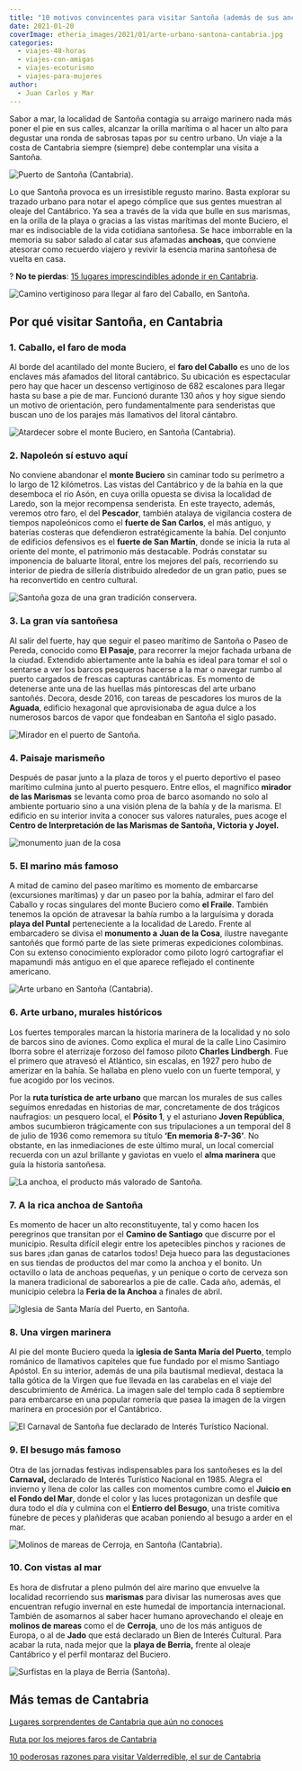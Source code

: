 ```yaml
---
title: "10 motivos convincentes para visitar Santoña (además de sus anchoas)"
date: 2021-01-20
coverImage: etheria_images/2021/01/arte-urbano-santona-cantabria.jpg
categories: 
  - viajes-48-horas
  - viajes-con-amigas
  - viajes-ecoturismo
  - viajes-para-mujeres
author: 
  - Juan Carlos y Mar
---
```


Sabor a mar, la localidad de Santoña contagia su arraigo marinero nada más poner el pie 
en sus calles, alcanzar la orilla marítima o al hacer un alto para degustar una ronda de 
sabrosas tapas por su centro urbano. Un viaje a la costa de Cantabria siempre (siempre) 
debe contemplar una visita a Santoña. 

![Puerto de Santoña (Cantabria).](etheria_images/2021/01/pesca-en-santona.jpg "Puerto de Santoña (Cantabria).")

Lo que Santoña provoca es un irresistible regusto marino. Basta explorar su trazado 
urbano para notar el apego cómplice que sus gentes muestran al oleaje del Cantábrico. Ya 
sea a través de la vida que bulle en sus marismas, en la orilla de la playa o gracias a 
las vistas marítimas del monte Buciero, el mar es indisociable de la vida cotidiana 
santoñesa. Se hace imborrable en la memoria su sabor salado al catar sus afamadas 
**anchoas**, que conviene atesorar como recuerdo viajero y revivir la esencia marina 
santoñesa de vuelta en casa. 

? **No te pierdas**: [15 lugares imprescindibles adonde ir en 
Cantabria](https://etheriamagazine.com/2022/09/05/que-ver-en-cantabria/). 

![Camino vertiginoso para llegar al faro del Caballo, en Santoña.](etheria_images/2021/01/faro-el-pescador-santona-cantabria.jpg "Camino vertiginoso para llegar al faro del Caballo, en Santoña.")

## Por qué visitar Santoña, en Cantabria

### 1\. Caballo, el faro de moda

Al borde del acantilado del monte Buciero, el **faro del Caballo** es uno de los 
enclaves más afamados del litoral cantábrico. Su ubicación es espectacular pero hay que 
hacer un descenso vertiginoso de 682 escalones para llegar hasta su base a pie de mar. 
Funcionó durante 130 años y hoy sigue siendo un motivo de orientación, pero 
fundamentalmente para senderistas que buscan uno de los parajes más llamativos del 
litoral cántabro. 

![Atardecer sobre el monte Buciero, en Santoña (Cantabria).](etheria_images/2021/01/santona-atardecer-monte-buciero.jpg "Atardecer sobre el monte Buciero, en Santoña (Cantabria).")

### 2\. Napoleón sí estuvo aquí

No conviene abandonar el **monte Buciero** sin caminar todo su perímetro a lo largo de 
12 kilómetros. Las vistas del Cantábrico y de la bahía en la que desemboca el río Asón, 
en cuya orilla opuesta se divisa la localidad de Laredo, son la mejor recompensa 
senderista. En este trayecto, además, veremos otro faro, el del **Pescador**, también 
atalaya de vigilancia costera de tiempos napoleónicos como el **fuerte de San Carlos**, 
el más antiguo, y baterías costeras que defendieron estratégicamente la bahía. Del 
conjunto de edificios defensivos es el **fuerte de San Martín**, donde se inicia la ruta 
al oriente del monte, el patrimonio más destacable. Podrás constatar su imponencia de 
baluarte litoral, entre los mejores del país, recorriendo su interior de piedra de 
sillería distribuido alrededor de un gran patio, pues se ha reconvertido en centro 
cultural. 

![Santoña goza de una gran tradición conservera.](etheria_images/2021/01/conservas-santona-656x1024.jpg "Santoña goza de una gran tradición conservera.")

### 3\. La gran vía santoñesa

Al salir del fuerte, hay que seguir el paseo marítimo de Santoña o Paseo de Pereda, 
conocido como **El Pasaje**, para recorrer la mejor fachada urbana de la ciudad. 
Extendido abiertamente ante la bahía es ideal para tomar el sol o sentarse a ver los 
barcos pesqueros hacerse a la mar o navegar rumbo al puerto cargados de frescas capturas 
cantábricas. Es momento de detenerse ante una de las huellas más pintorescas del arte 
urbano santoñés. Decora, desde 2016, con tareas de pescadores los muros de la 
**Aguada**, edificio hexagonal que aprovisionaba de agua dulce a los numerosos barcos de 
vapor que fondeaban en Santoña el siglo pasado. 

![Mirador en el puerto de Santoña.](etheria_images/2021/01/mirador-santona.jpg "Mirador en el puerto de Santoña.")

### 4\. Paisaje marismeño

Después de pasar junto a la plaza de toros y el puerto deportivo el paseo marítimo 
culmina junto al puerto pesquero. Entre ellos, el magnífico **mirador de las Marismas** 
se levanta como proa de barco asomando no solo al ambiente portuario sino a una visión 
plena de la bahía y de la marisma. El edificio en su interior invita a conocer sus 
valores naturales, pues acoge el **Centro de Interpretación de las Marismas de Santoña, 
Victoria y Joyel.** 

![monumento juan de la cosa](etheria_images/2021/01/marino-san-juan-de-la-cosa-santona-681x1024.jpg "Monumento al marino Juan de la Cosa.")

### 5\. El marino más famoso

A mitad de camino del paseo marítimo es momento de embarcarse (excursiones marítimas) y 
dar un paseo por la bahía, admirar el faro del Caballo y rocas singulares del monte 
Buciero como **el Fraile**. También tenemos la opción de atravesar la bahía rumbo a la 
larguísima y dorada **playa del Puntal** perteneciente a la localidad de Laredo. Frente 
al embarcadero se divisa el **monumento a** **Juan de la Cosa**, ilustre navegante 
santoñés que formó parte de las siete primeras expediciones colombinas. Con su extenso 
conocimiento explorador como piloto logró cartografiar el mapamundi más antiguo en el 
que aparece reflejado el continente americano. 

![Arte urbano en Santoña (Cantabria).](etheria_images/2021/01/arte-urbano-santona-cantabria.jpg "Arte urbano en Santoña (Cantabria).")

### 6\. Arte urbano, murales históricos

Los fuertes temporales marcan la historia marinera de la localidad y no solo de barcos 
sino de aviones. Como explica el mural de la calle Lino Casimiro Iborra sobre el 
aterrizaje forzoso del famoso piloto **Charles Lindbergh**. Fue el primero que atravesó 
el Atlántico, sin escalas, en 1927 pero hubo de amerizar en la bahía. Se hallaba en 
pleno vuelo con un fuerte temporal, y fue acogido por los vecinos. 

Por la **ruta turística de** **arte urbano** que marcan los murales de sus calles 
seguimos enredadas en historias de mar, concretamente de dos trágicos naufragios: un 
pesquero local, el **Pósito 1**, y el asturiano **Joven República**, ambos sucumbieron 
trágicamente con sus tripulaciones a un temporal del 8 de julio de 1936 como rememora su 
título **‘En memoria 8-7-36’**. No obstante, en las inmediaciones de este último mural, 
un local comercial recuerda con un azul brillante y gaviotas en vuelo el **alma 
marinera** que guía la historia santoñesa. 

![La anchoa, el producto más valorado de Santoña.](etheria_images/2021/01/anchoa-artesanal-santona-cantabria-683x1024.jpg "La anchoa, el producto más valorado de Santoña.")

### 7\. A la rica anchoa de Santoña

Es momento de hacer un alto reconstituyente, tal y como hacen los peregrinos que 
transitan por el **Camino de Santiago** que discurre por el municipio. Resulta difícil 
elegir entre los apetecibles pinchos y raciones de sus bares ¡dan ganas de catarlos 
todos! Deja hueco para las degustaciones en sus tiendas de productos del mar como la 
anchoa y el bonito. Un octavillo o lata de anchoas pequeñas, y un penique o corto de 
cerveza son la manera tradicional de saborearlos a pie de calle. Cada año, además, el 
municipio celebra la **Feria de la Anchoa** a finales de abril. 

![Iglesia de Santa María del Puerto, en Santoña.](etheria_images/2021/01/santuario-virgen-puerto-santona.jpg "Iglesia de Santa María del Puerto, en Santoña.")

### 8\. Una virgen marinera

Al pie del monte Buciero queda la **iglesia de Santa María del Puerto**, templo románico 
de llamativos capiteles que fue fundado por el mismo Santiago Apóstol. En su interior, 
además de una pila bautismal medieval, destaca la talla gótica de la Virgen que fue 
llevada en las carabelas en el viaje del descubrimiento de América. La imagen sale del 
templo cada 8 septiembre para embarcarse en una popular romería que pasea la imagen de 
la virgen marinera en procesión por el Cantábrico. 

![El Carnaval de Santoña fue declarado de Interés Turístico Nacional.](etheria_images/2021/01/besugo-carnaval-santona.jpg "El Carnaval de Santoña fue declarado de Interés Turístico Nacional.")

### 9\. El besugo más famoso

Otra de las jornadas festivas indispensables para los santoñeses es la del **Carnaval,** 
declarado de Interés Turístico Nacional en 1985. Alegra el invierno y llena de color las 
calles con momentos cumbre como el **Juicio en el Fondo del Mar**, donde el color y las 
luces protagonizan un desfile que dura todo el día y culmina con el **Entierro del 
Besugo**, una triste comitiva fúnebre de peces y plañideras que acaban poniendo al 
besugo a arder en el mar. 

![Molinos de mareas de Cerroja, en Santoña (Cantabria).](etheria_images/2021/01/molino-cerroja-marismas-santona.jpg "Molinos de mareas de Cerroja, en Santoña (Cantabria).")

### 10\. Con vistas al mar

Es hora de disfrutar a pleno pulmón del aire marino que envuelve la localidad 
recorriendo sus **marismas** para divisar las numerosas aves que encuentran refugio 
invernal en este humedal de importancia internacional. También de asomarnos al saber 
hacer humano aprovechando el oleaje en **molinos de mareas** como el de **Cerroja**, uno 
de los más antiguos de Europa, o al de **Jado** que está declarado un Bien de Interés 
Cultural. Para acabar la ruta, nada mejor que la **playa de Berria,** frente al oleaje 
Cantábrico y el perfil montaraz del Buciero. 

![Surfistas en la playa de Berria (Santoña).](etheria_images/2021/01/playa-berria-santona-surf-cantabria.jpg "Surfistas en la playa de Berria (Santoña).")

## Más temas de Cantabria

[Lugares sorprendentes de Cantabria que aún no 
conoces](https://etheriamagazine.com/2020/06/05/8-lugares-sorprendentes-de-cantabria-para-una-ruta-original/) 

[Ruta por los mejores faros de 
Cantabria](https://etheriamagazine.com/2020/05/18/viaje-a-los-mejores-faros-de-cantabria/) 

[10 poderosas razones para visitar Valderredible, el sur de 
Cantabria](https://etheriamagazine.com/2019/08/26/que-ver-valderredible-cantabria/)
